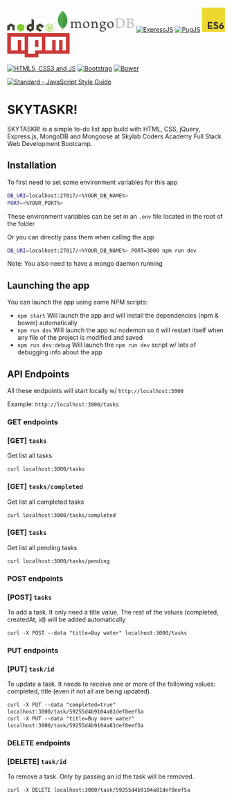 [![NodeJS](https://github.com/MarioTerron/logo-images/blob/master/logos/nodejs.png)](https://nodejs.org/) [![MongoDB](https://github.com/MarioTerron/logo-images/blob/master/logos/mongodb.png)](https://www.mongodb.com/) [![ExpressJS](https://github.com/MarioTerron/logo-images/blob/master/logos/expressjs.png)](http://expressjs.com///)
[![PugJS](https://github.com/MarioTerron/logo-images/blob/master/logos/pug.png)](http://www.pugjs.org/) [![ES6](https://github.com/MarioTerron/logo-images/blob/master/logos/es6.png)](http://www.ecma-international.org/ecma-262/6.0/) [![npm](https://github.com/MarioTerron/logo-images/blob/master/logos/npm.png)](https://www.npmjs.com/)

[![HTML5, CSS3 and JS](https://github.com/MarioTerron/logo-images/blob/master/logos/html5-css3-js.png)](https://www.w3.org/)
[![Bootstrap](https://github.com/MarioTerron/logo-images/blob/master/logos/bootstrap.png)](http://getbootstrap.com/)
[![Bower](https://github.com/MarioTerron/logo-images/blob/master/logos/bower.png)](https://bower.io//)

[![Standard - JavaScript Style Guide](https://img.shields.io/badge/code%20style-standard-brightgreen.svg)](http://standardjs.com/)


# SKYTASKR!

SKYTASKR! is a simple to-do list app build with HTML, CSS, jQuery, Express.js, MongoDB and Mongoose at Skylab Coders Academy Full Stack Web Development Bootcamp.

## Installation

To first need to set some environment variables for this app

```bash
DB_URI=localhost:27017/<%YOUR_DB_NAME%>
PORT=<%YOUR_PORT%>
```

These environment variables can be set in an `.env` file located in the root of the folder

Or you can directly pass them when calling the app

```bash
DB_URI=localhost:27017/<%YOUR_DB_NAME%> PORT=3000 npm run dev
```

Note: You also need to have a mongo daemon running


## Launching the app

You can launch the app using some NPM scripts:

- `npm start` Will launch the app and will install the dependencies (npm & bower) automatically
- `npm run dev` Will launch the app w/ nodemon so it will restart itself when any file of the project is modified and saved
- `npm run dev:debug` Will launch the `npm run dev` script w/ lots of debugging info about the app

## API Endpoints

All these endpoints will start locally w/ `http://localhost:3000`

Example: `http://localhost:3000/tasks`

### GET endpoints

### [GET] `tasks`

Get list all tasks

```
curl localhost:3000/tasks
```

### [GET] `tasks/completed`

Get list all completed tasks

```
curl localhost:3000/tasks/completed
```

### [GET] `tasks`

Get list all pending tasks

```
curl localhost:3000/tasks/pending
```


### POST endpoints

### [POST] `tasks`

To add a task. It only need a title value. The rest of the values (completed, createdAt, id) will be added automatically

```
curl -X POST --data "title=Buy water" localhost:3000/tasks
```

### PUT endpoints

### [PUT] `task/id`

To update a task. It needs to receive one or more of the following values: completed, title (even if not all are being updated).

```
curl -X PUT --data "completed=true" localhost:3000/task/59255d4b9104a81def8eef5a
curl -X PUT --data "title=Buy more water" localhost:3000/task/59255d4b9104a81def8eef5a

```

### DELETE endpoints

### [DELETE] `task/id`

To remove a task. Only by passing an id the task will be removed.

```
curl -X DELETE localhost:3000/task/59255d4b9104a81def8eef5a
```
